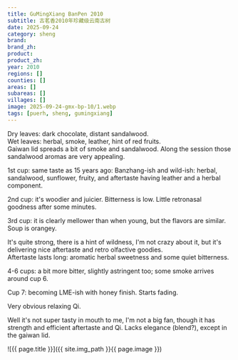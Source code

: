 ```yaml
---
title: GuMingXiang BanPen 2010
subtitle: 古茗香2010年珍藏级云南古树
date: 2025-09-24
category: sheng
brand: 
brand_zh: 
product: 
product_zh: 
year: 2010
regions: []
counties: []
areas: []
subareas: []
villages: []
image: 2025-09-24-gmx-bp-10/1.webp
tags: [puerh, sheng, gumingxiang]
---
```


Dry leaves: dark chocolate, distant sandalwood.\
Wet leaves: herbal, smoke, leather, hint of red fruits.\
Gaiwan lid spreads a bit of smoke and sandalwood. Along the session those sandalwood aromas are very appealing.

1st cup: same taste as 15 years ago: Banzhang-ish and wild-ish: herbal, sandalwood, sunflower, fruity, and aftertaste having leather and a herbal component.

2nd cup: it's woodier and juicier. Bitterness is low. Little retronasal goodness after some minutes.

3rd cup: it is clearly mellower than when young, but the flavors are similar.
Soup is orangey.

It's quite strong, there is a hint of wildness, I'm not crazy about it, but it's delivering nice aftertaste and retro olfactive goodies.\
Aftertaste lasts long: aromatic herbal sweetness and some quiet bitterness.

4-6 cups: a bit more bitter, slightly astringent too; some smoke arrives around cup 6.

Cup 7: becoming LME-ish with honey finish. Starts fading.

Very obvious relaxing Qi. 

Well it's not super tasty in mouth to me, I'm not a big fan, though it has strength and efficient aftertaste and Qi. Lacks elegance (blend?), except in the gaiwan lid.

![{{ page.title }}]({{ site.img_path }}{{ page.image }})

